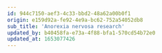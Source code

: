 ```yaml
---
id: 944c7150-aef3-4c33-bbd2-48a62a00b0f1
origin: e159d92a-fe92-4e9a-bc62-752a54052db8
sub_title: 'Anorexia nervosa research'
updated_by: b40458fa-e73a-4f88-bfa1-570cd54b72e0
updated_at: 1653077426
---
```

